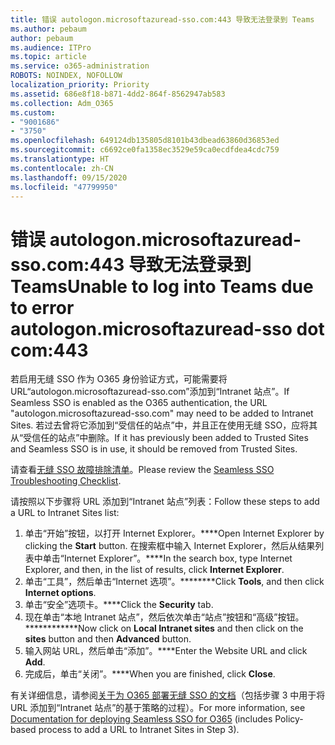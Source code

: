 ```yaml
---
title: 错误 autologon.microsoftazuread-sso.com:443 导致无法登录到 Teams
ms.author: pebaum
author: pebaum
ms.audience: ITPro
ms.topic: article
ms.service: o365-administration
ROBOTS: NOINDEX, NOFOLLOW
localization_priority: Priority
ms.assetid: 686e8f18-b871-4dd2-864f-8562947ab583
ms.collection: Adm_O365
ms.custom:
- "9001686"
- "3750"
ms.openlocfilehash: 649124db135805d8101b43dbead63860d36853ed
ms.sourcegitcommit: c6692ce0fa1358ec3529e59ca0ecdfdea4cdc759
ms.translationtype: HT
ms.contentlocale: zh-CN
ms.lasthandoff: 09/15/2020
ms.locfileid: "47799950"
---
```

# <a name="unable-to-log-into-teams-due-to-error-autologonmicrosoftazuread-sso-dot-com443"></a><span data-ttu-id="53a20-102">错误 autologon.microsoftazuread-sso.com:443 导致无法登录到 Teams</span><span class="sxs-lookup"><span data-stu-id="53a20-102">Unable to log into Teams due to error autologon.microsoftazuread-sso dot com:443</span></span>

<span data-ttu-id="53a20-103">若启用无缝 SSO 作为 O365 身份验证方式，可能需要将 URL“autologon.microsoftazuread-sso.com”添加到“Intranet 站点”。</span><span class="sxs-lookup"><span data-stu-id="53a20-103">If Seamless SSO is enabled as the O365 authentication, the URL "autologon.microsoftazuread-sso.com" may need to be added to Intranet Sites.</span></span>  <span data-ttu-id="53a20-104">若过去曾将它添加到“受信任的站点”中，并且正在使用无缝 SSO，应将其从“受信任的站点”中删除。</span><span class="sxs-lookup"><span data-stu-id="53a20-104">If it has previously been added to Trusted Sites  and Seamless SSO is in use, it should be removed from Trusted Sites.</span></span>

<span data-ttu-id="53a20-105">请查看[无缝 SSO 故障排除清单](https://docs.microsoft.com/azure/active-directory/hybrid/tshoot-connect-sso#troubleshooting-checklist)。</span><span class="sxs-lookup"><span data-stu-id="53a20-105">Please review the [Seamless SSO Troubleshooting Checklist](https://docs.microsoft.com/azure/active-directory/hybrid/tshoot-connect-sso#troubleshooting-checklist).</span></span>

<span data-ttu-id="53a20-106">请按照以下步骤将 URL 添加到“Intranet 站点”列表：</span><span class="sxs-lookup"><span data-stu-id="53a20-106">Follow these steps to add a URL to Intranet Sites list:</span></span>

1. <span data-ttu-id="53a20-107">单击“开始”按钮，以打开 Internet Explorer。\*\*\*\*</span><span class="sxs-lookup"><span data-stu-id="53a20-107">Open Internet Explorer by clicking the **Start** button.</span></span> <span data-ttu-id="53a20-108">在搜索框中输入 Internet Explorer，然后从结果列表中单击“Internet Explorer”。\*\*\*\*</span><span class="sxs-lookup"><span data-stu-id="53a20-108">In the search box, type Internet Explorer, and then, in the list of results, click **Internet Explorer**.</span></span>
2. <span data-ttu-id="53a20-109">单击“工具”，然后单击“Internet 选项”。\*\*\*\*\*\*\*\*</span><span class="sxs-lookup"><span data-stu-id="53a20-109">Click **Tools**, and then click **Internet options**.</span></span>
3. <span data-ttu-id="53a20-110">单击“安全”选项卡。\*\*\*\*</span><span class="sxs-lookup"><span data-stu-id="53a20-110">Click the **Security** tab.</span></span>
4. <span data-ttu-id="53a20-111">现在单击“本地 Intranet 站点”，然后依次单击“站点”按钮和“高级”按钮。\*\*\*\*\*\*\*\*\*\*\*\*</span><span class="sxs-lookup"><span data-stu-id="53a20-111">Now click on **Local Intranet sites** and then click on the **sites** button and then **Advanced** button.</span></span>
5. <span data-ttu-id="53a20-112">输入网站 URL，然后单击“添加”。\*\*\*\*</span><span class="sxs-lookup"><span data-stu-id="53a20-112">Enter the Website URL and click **Add**.</span></span>
6. <span data-ttu-id="53a20-113">完成后，单击“关闭”。\*\*\*\*</span><span class="sxs-lookup"><span data-stu-id="53a20-113">When you are finished, click **Close**.</span></span>

<span data-ttu-id="53a20-114">有关详细信息，请参阅[关于为 O365 部署无缝 SSO 的文档](https://docs.microsoft.com/azure/active-directory/hybrid/how-to-connect-sso-quick-start)（包括步骤 3 中用于将 URL 添加到“Intranet 站点”的基于策略的过程）。</span><span class="sxs-lookup"><span data-stu-id="53a20-114">For more information, see [Documentation for deploying Seamless SSO for O365](https://docs.microsoft.com/azure/active-directory/hybrid/how-to-connect-sso-quick-start) (includes Policy-based process to add a URL to Intranet Sites in Step 3).</span></span>
